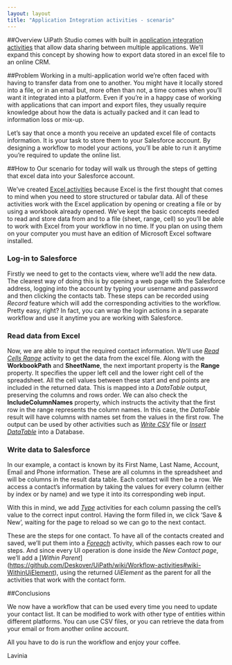 ```yaml
---
layout: layout
title: "Application Integration activities - scenario"
---
```

##Overview
UiPath Studio comes with built in [application integration activities](https://github.com/Deskover/UiPath/wiki/Workflow-activities#wiki-App_Integration) that allow data sharing between multiple applications.
We’ll expand this concept by showing how to export data stored in an excel file to an online CRM.



##Problem
Working in a multi-application world we’re often faced with having to transfer data from one to another. 
You might have it locally stored into a file, or in an email but, more often than not, a time comes when you’ll want it integrated into a platform. 
Even if you’re in a happy case of working with applications that can import and export files, 
they usually require knowledge about how the data is actually packed and it can lead to information loss or mix-up. 

Let’s say that once a month you receive an updated excel file of contacts information. It is your task to store them to your Salesforce account.
By designing a workflow to model your actions, you’ll be able to run it anytime you’re required to update the online list.


##How to
Our scenario for today will walk us through the steps of getting that excel data into your Salesforce account. 

We’ve created [Excel activities](https://github.com/Deskover/UiPath/wiki/Workflow-activities#wiki-Excel) because Excel is the first thought that comes to mind when you need to store structured or tabular data. 
All of these activities work with the Excel application by opening or creating a file or by using a workbook already opened. 
We’ve kept the basic concepts needed to read and store data from and to a file (sheet, range, cell) so you’ll be able to work with Excel from your workflow in no time.
If you plan on using them on your computer you must have an edition of Microsoft Excel software installed.

### Log-in to Salesforce

Firstly we need to get to the contacts view, where we’ll add the new data.
The clearest way of doing this is by opening a web page with the Salesforce address, 
logging into the account by typing your username and password and then clicking the contacts tab. 
These steps can be recorded using *Record* feature which will add the corresponding activities to the workflow. 
Pretty easy, right? In fact, you can wrap the login actions in a separate workflow and use it anytime you are 
working with Salesforce.

### Read data from Excel

Now, we are able to input the required contact information.  We’ll use [*Read Cells Range*](https://github.com/Deskover/UiPath/wiki/Workflow-activities#readcellsrange) activity to get the data from the excel file. 
Along with the **WorkbookPath** and **SheetName**, the next important property is the **Range** property. It specifies the upper left cell and the lower right cell of the spreadsheet. 
All the cell values between these start and end points are included in the returned data. 
This is mapped into a *DataTable* output, preserving the columns and rows order. 
We can also check the **IncludeColumnNames** property, which instructs the activity that the first row in the range represents the column names.
In this case, the *DataTable* result will have columns with names set from the values in the first row.
The output can be used by other activities such as [*Write CSV*](https://github.com/Deskover/UiPath/wiki/Workflow-activities#wiki-WriteCsvFile) file or [*Insert DataTable*](https://github.com/Deskover/UiPath/wiki/Workflow-activities#dbinsertdatatable) into a Database.

### Write data to Salesforce

In our example, a contact is known by its First Name, Last Name, Account, Email and Phone information. 
These are all columns in the spreadsheet and will be columns in the result data table. Each contact will then be a row. 
We access a contact’s information by taking the values for every column (either by index or by name) and we type it into its corresponding web input. 


With this in mind, we add [*Type*](https://github.com/Deskover/UiPath/wiki/Workflow-activities#wiki-TypeInto) activities
for each column passing the cell’s value to the correct input control. 
Having the form filled in, we click ‘Save & New’, waiting for the page to reload so we can go to the next contact. 

These are the steps for one contact. To have all of the contacts created and saved, we’ll put them into a [*Foreach*](http://msdn.microsoft.com/en-us/library/dd647676%28v=vs.100%29.aspx)
activity, which passes each row to our steps. And since every UI operation is done inside the *New Contact page*, we’ll add a [*Within Parent*] (https://github.com/Deskover/UiPath/wiki/Workflow-activities#wiki-WithinUiElement),
using the returned *UiElement* as the parent for all the activities that work with the contact form. 

##Conclusions

We now have a workflow that can be used every time you need to update your contact list.
It can be modified to work with other type of entities within different platforms. 
You can use CSV files, or you can retrieve the data from your email or from another online account.  

All you have to do is run the workflow and enjoy your coffee.

Lavinia

